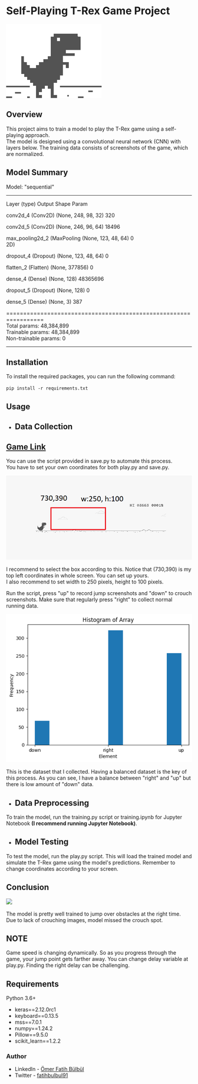 # Self-Playing T-Rex Game Project

![](./images/screenshot.png)

## Overview

This project aims to train a model to play the T-Rex game using a self-playing approach.<br> The model is designed using a convolutional neural network (CNN) with layers below. The training data consists of screenshots of the game, which are normalized.

## Model Summary

Model: "sequential"

---

Layer (type) Output Shape Param

conv2d_4 (Conv2D) (None, 248, 98, 32) 320

conv2d_5 (Conv2D) (None, 246, 96, 64) 18496

max_pooling2d_2 (MaxPooling (None, 123, 48, 64) 0  
2D)

dropout_4 (Dropout) (None, 123, 48, 64) 0

flatten_2 (Flatten) (None, 377856) 0

dense_4 (Dense) (None, 128) 48365696

dropout_5 (Dropout) (None, 128) 0

dense_5 (Dense) (None, 3) 387

================================================================= <br>
Total params: 48,384,899 <br>
Trainable params: 48,384,899 <br>
Non-trainable params: 0 <br>

---

## Installation

To install the required packages, you can run the following command:

`pip install -r requirements.txt`

## Usage

- ## Data Collection

## [Game Link](https://fivesjs.skipser.com/trex-game/)

You can use the script provided in save.py to automate this process.<br>
You have to set your own coordinates for both play.py and save.py.

![](./images/box.png)

I recommend to select the box according to this. Notice that (730,390) is my top left coordinates in whole screen. You can set up yours.<br>
I also recommend to set width to 250 pixels, height to 100 pixels.

Run the script, press "up" to record jump screenshots and "down" to crouch screenshots. Make sure that regularly press "right" to collect normal running data.

![](./images/histogram.png)

This is the dataset that I collected. Having a balanced dataset is the key of this process. As you can see, I have a balance between "right" and "up" but there is low amount of "down" data.

- ## Data Preprocessing

To train the model, run the training.py script or training.ipynb for Jupyter Notebook **(I recommend running Jupyter Notebook)**.

- ## Model Testing

To test the model, run the play.py script. This will load the trained model and simulate the T-Rex game using the model's predictions. Remember to change coordinates according to your screen.

## Conclusion

![](./images/demo.gif)

The model is pretty well trained to jump over obstacles at the right time. Due to lack of crouching images, model missed the crouch spot.

## **NOTE** <br>

Game speed is changing dynamically. So as you progress through the game, your jump point gets farther away. You can change delay variable at play.py. Finding the right delay can be challenging.

## Requirements

Python 3.6+

- keras==2.12.0rc1
- keyboard==0.13.5
- mss==7.0.1
- numpy==1.24.2
- Pillow==9.5.0
- scikit_learn==1.2.2

### Author

- LinkedIn - [Ömer Fatih Bülbül](https://www.linkedin.com/in/ömer-fatih-bülbül-74a890236/)
- Twitter - [fatihbulbul91](https://twitter.com/fatihbulbul91)
